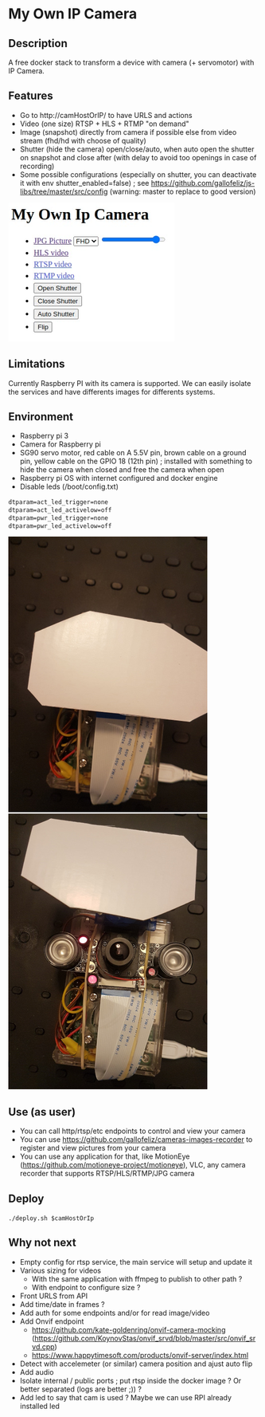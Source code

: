 # My Own IP Camera

## Description

A free docker stack to transform a device with camera (+ servomotor) with IP Camera.

## Features

- Go to http://camHostOrIP/ to have URLS and actions
- Video (one size) RTSP + HLS + RTMP "on demand"
- Image (snapshot) directly from camera if possible else from video stream (fhd/hd with choose of quality)
- Shutter (hide the camera) open/close/auto, when auto open the shutter on snapshot and close after (with delay to avoid too openings in case of recording)
- Some possible configurations (especially on shutter, you can deactivate it with env shutter_enabled=false) ; see https://github.com/gallofeliz/js-libs/tree/master/src/config (warning: master to replace to good version)

![](doc/mobile-index.png)

## Limitations

Currently Raspberry PI with its camera is supported. We can easily isolate the services and have differents images for differents systems.

## Environment

- Raspberry pi 3
- Camera for Raspberry pi
- SG90 servo motor, red cable on A 5.5V pin, brown cable on a ground pin, yellow cable on the GPIO 18 (12th pin) ; installed with something to hide the camera when closed and free the camera when open
- Raspberry pi OS with internet configured and docker engine
- Disable leds (/boot/config.txt)
```
dtparam=act_led_trigger=none
dtparam=act_led_activelow=off
dtparam=pwr_led_trigger=none
dtparam=pwr_led_activelow=off
```

![](doc/device-shutter-closed.jpg) ![](doc/device-shutter-open.jpg)

## Use (as user)

- You can call http/rtsp/etc endpoints to control and view your camera
- You can use https://github.com/gallofeliz/cameras-images-recorder to register and view pictures from your camera
- You can use any application for that, like MotionEye (https://github.com/motioneye-project/motioneye), VLC, any camera recorder that supports RTSP/HLS/RTMP/JPG camera

## Deploy

`./deploy.sh $camHostOrIp`

## Why not next

- Empty config for rtsp service, the main service will setup and update it
- Various sizing for videos
  - With the same application with ffmpeg to publish to other path ?
  - With endpoint to configure size ?
- Front URLS from API
- Add time/date in frames ?
- Add auth for some endpoints and/or for read image/video
- Add Onvif endpoint
  - https://github.com/kate-goldenring/onvif-camera-mocking (https://github.com/KoynovStas/onvif_srvd/blob/master/src/onvif_srvd.cpp)
  - https://www.happytimesoft.com/products/onvif-server/index.html
- Detect with accelemeter (or similar) camera position and ajust auto flip
- Add audio
- Isolate internal / public ports ; put rtsp inside the docker image ? Or better separated (logs are better ;)) ?
- Add led to say that cam is used ? Maybe we can use RPI already installed led 
